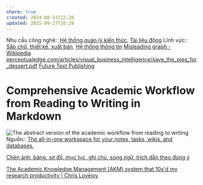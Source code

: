 ```yaml
---
share: true
created: 2024-08-31T22:26
updated: 2025-09-27T16:29
---
```

Nhu cầu công nghệ:: [Hệ thống quản lý kiến thức](../../Nhu%20c%E1%BA%A7u%20c%C3%B4ng%20ngh%E1%BB%87/Vi%E1%BA%BFt%20v%C3%A0%20qu%E1%BA%A3n%20l%C3%BD%20n%E1%BB%99i%20dung,%20ghi%20ch%C3%BA,%20t%C3%A0i%20li%E1%BB%87u/H%E1%BB%87%20th%E1%BB%91ng%20qu%E1%BA%A3n%20l%C3%BD%20ki%E1%BA%BFn%20th%E1%BB%A9c.md), [Tài liệu động](../../Nhu%20c%E1%BA%A7u%20c%C3%B4ng%20ngh%E1%BB%87/Vi%E1%BA%BFt%20v%C3%A0%20qu%E1%BA%A3n%20l%C3%BD%20n%E1%BB%99i%20dung,%20ghi%20ch%C3%BA,%20t%C3%A0i%20li%E1%BB%87u/T%C3%A0i%20li%E1%BB%87u%20%C4%91%E1%BB%99ng.md)
Lĩnh vực:: [Sắp chữ, thiết kế, xuất bản](../../L%C4%A9nh%20v%E1%BB%B1c/S%E1%BA%AFp%20ch%E1%BB%AF,%20thi%E1%BA%BFt%20k%E1%BA%BF,%20xu%E1%BA%A5t%20b%E1%BA%A3n.md), [Hệ thống thông tin](../../L%C4%A9nh%20v%E1%BB%B1c/H%E1%BB%87%20th%E1%BB%91ng%20th%C3%B4ng%20tin/index.md)
[Misleading graph - Wikipedia](https://en.wikipedia.org/wiki/Misleading_graph)
[perceptualedge.com/articles/visual\_business\_intelligence/save\_the\_pies\_for\_dessert.pdf](http://www.perceptualedge.com/articles/visual_business_intelligence/save_the_pies_for_dessert.pdf)
[Future Text Publishing](https://futuretextpublishing.com)
# Comprehensive Academic Workflow from Reading to Writing in Markdown
![The abstract version of the academic workflow from reading to writing](https://chris-grieser.de/image/https%3A%2F%2Fs3-us-west-2.amazonaws.com%2Fsecure.notion-static.com%2F8afcb0cc-e145-46b4-a37b-fb968f26022d%2FUntitled.png?table=block&id=11b60946-15f4-483a-a7f6-8bf69503aa04&spaceId=59bcf46b-de3b-49d0-8351-c59ab6c69bd5&width=1730&userId=&cache=v2)
Nguồn:: [The all-in-one workspace for your notes, tasks, wikis, and databases.](https://chris-grieser.de/Comprehensive-Academic-Workflow-from-Reading-to-Writing-in-Markdown)

[Chèn ảnh, bảng, sơ đồ, mục lục, ghi chú, song ngữ, trích dẫn theo đúng ý](./Ch%C3%A8n%20%E1%BA%A3nh,%20b%E1%BA%A3ng,%20s%C6%A1%20%C4%91%E1%BB%93,%20m%E1%BB%A5c%20l%E1%BB%A5c,%20ghi%20ch%C3%BA,%20song%20ng%E1%BB%AF,%20tr%C3%ADch%20d%E1%BA%ABn%20theo%20%C4%91%C3%BAng%20%C3%BD.md)

[The Academic Knowledge Management (AKM) system that 10x'd my research productivity | Chris Lovejoy](https://chrislovejoy.me/akm)

